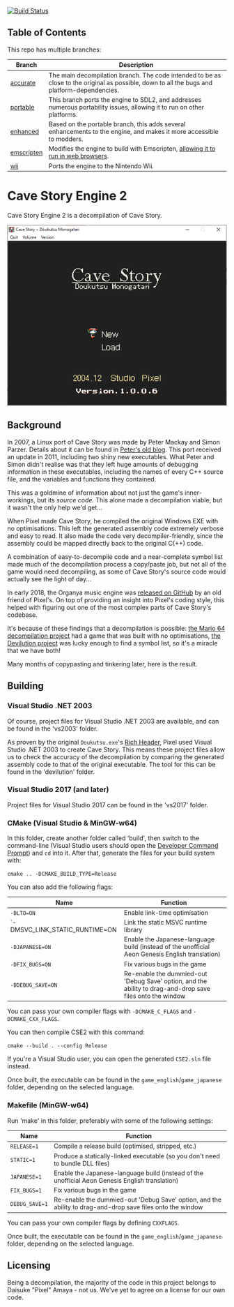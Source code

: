 [![Build Status](https://travis-ci.com/Clownacy/Cave-Story-Engine-2.svg?branch=accurate)](https://travis-ci.com/Clownacy/Cave-Story-Engine-2)

## Table of Contents

This repo has multiple branches:

Branch | Description
--------|--------
[accurate](https://www.github.com/Clownacy/Cave-Story-Engine-2/tree/accurate) | The main decompilation branch. The code intended to be as close to the original as possible, down to all the bugs and platform-dependencies.
[portable](https://www.github.com/Clownacy/Cave-Story-Engine-2/tree/portable) | This branch ports the engine to SDL2, and addresses numerous portability issues, allowing it to run on other platforms.
[enhanced](https://www.github.com/Clownacy/Cave-Story-Engine-2/tree/enhanced) | Based on the portable branch, this adds several enhancements to the engine, and makes it more accessible to modders.
[emscripten](https://www.github.com/Clownacy/Cave-Story-Engine-2/tree/emscripten) | Modifies the engine to build with Emscripten, [allowing it to run in web browsers](http://sonicresearch.org/clownacy/cave.html).
[wii](https://www.github.com/Clownacy/Cave-Story-Engine-2/tree/wii) | Ports the engine to the Nintendo Wii.

# Cave Story Engine 2

Cave Story Engine 2 is a decompilation of Cave Story.

![Screenshot](screenshot.png)

## Background

In 2007, a Linux port of Cave Story was made by Peter Mackay and Simon Parzer. Details about it can be found in [Peter's old blog](https://web.archive.org/web/20070911202919/http://aaiiee.wordpress.com:80/). This port received an update in 2011, including two shiny new executables. What Peter and Simon didn't realise was that they left huge amounts of debugging information in these executables, including the names of every C++ source file, and the variables and functions they contained.

This was a goldmine of information about not just the game's inner-workings, but its _source code._ This alone made a decompilation viable, but it wasn't the only help we'd get...

When Pixel made Cave Story, he compiled the original Windows EXE with no optimisations. This left the generated assembly code extremely verbose and easy to read. It also made the code very decompiler-friendly, since the assembly could be mapped directly back to the original C(++) code.

A combination of easy-to-decompile code and a near-complete symbol list made much of the decompilation process a copy/paste job, but not all of the game would need decompiling, as some of Cave Story's source code would actually see the light of day...

In early 2018, the Organya music engine was [released on GitHub](https://github.com/shbow/organya) by an old friend of Pixel's. On top of providing an insight into Pixel's coding style, this helped with figuring out one of the most complex parts of Cave Story's codebase.

It's because of these findings that a decompilation is possible: [the Mario 64 decompilation project](https://github.com/n64decomp/sm64) had a game that was built with no optimisations, [the Devilution project](https://github.com/diasurgical/devilution) was lucky enough to find a symbol list, so it's a miracle that we have both!

Many months of copypasting and tinkering later, here is the result.

## Building

### Visual Studio .NET 2003

Of course, project files for Visual Studio .NET 2003 are available, and can be found in the 'vs2003' folder.

As proven by the original `Doukutsu.exe`'s [Rich Header](http://bytepointer.com/articles/the_microsoft_rich_header.htm), Pixel used Visual Studio .NET 2003 to create Cave Story. This means these project files allow us to check the accuracy of the decompilation by comparing the generated assembly code to that of the original executable. The tool for this can be found in the 'devilution' folder.

### Visual Studio 2017 (and later)

Project files for Visual Studio 2017 can be found in the 'vs2017' folder.

### CMake (Visual Studio & MinGW-w64)

In this folder, create another folder called 'build', then switch to the command-line (Visual Studio users should open the [Developer Command Prompt](https://docs.microsoft.com/en-us/dotnet/framework/tools/developer-command-prompt-for-vs)) and `cd` into it. After that, generate the files for your build system with:

```
cmake .. -DCMAKE_BUILD_TYPE=Release
```

You can also add the following flags:

Name | Function
--------|--------
`-DLTO=ON` | Enable link-time optimisation
`-DMSVC_LINK_STATIC_RUNTIME=ON | Link the static MSVC runtime library
`-DJAPANESE=ON` | Enable the Japanese-language build (instead of the unofficial Aeon Genesis English translation)
`-DFIX_BUGS=ON` | Fix various bugs in the game
`-DDEBUG_SAVE=ON` | Re-enable the dummied-out 'Debug Save' option, and the ability to drag-and-drop save files onto the window

You can pass your own compiler flags with `-DCMAKE_C_FLAGS` and `-DCMAKE_CXX_FLAGS`.

You can then compile CSE2 with this command:

```
cmake --build . --config Release
```

If you're a Visual Studio user, you can open the generated `CSE2.sln` file instead.

Once built, the executable can be found in the `game_english`/`game_japanese` folder, depending on the selected language.

### Makefile (MinGW-w64)

Run 'make' in this folder, preferably with some of the following settings:

Name | Function
--------|--------
`RELEASE=1` | Compile a release build (optimised, stripped, etc.)
`STATIC=1` | Produce a statically-linked executable (so you don't need to bundle DLL files)
`JAPANESE=1` | Enable the Japanese-language build (instead of the unofficial Aeon Genesis English translation)
`FIX_BUGS=1` | Fix various bugs in the game
`DEBUG_SAVE=1` | Re-enable the dummied-out 'Debug Save' option, and the ability to drag-and-drop save files onto the window

You can pass your own compiler flags by defining `CXXFLAGS`.

Once built, the executable can be found in the `game_english`/`game_japanese` folder, depending on the selected language.

## Licensing

Being a decompilation, the majority of the code in this project belongs to Daisuke "Pixel" Amaya - not us. We've yet to agree on a license for our own code.
